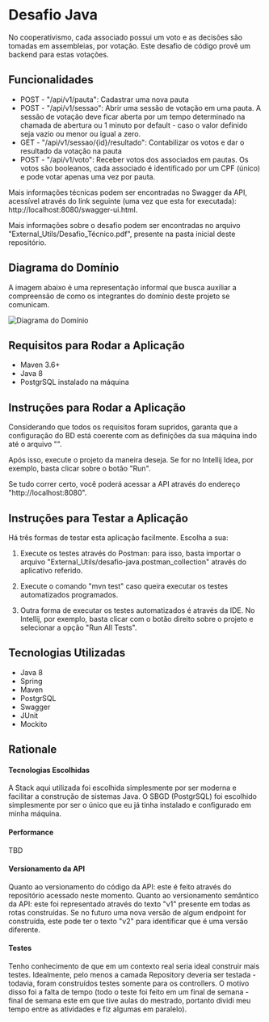 # Desafio Java

No cooperativismo, cada associado possui um voto e as decisões são tomadas em assembleias, por votação. Este desafio de código provê um backend para estas votações.

## Funcionalidades

- POST  - "/api/v1/pauta": Cadastrar uma nova pauta
- POST  - "/api/v1/sessao": Abrir uma sessão de votação em uma pauta. A sessão de votação deve ficar aberta por um tempo determinado na chamada de abertura ou 1 minuto por default - caso o valor definido seja vazio ou menor ou igual a zero.
- GET   - "/api/v1/sessao/{id}/resultado": Contabilizar os votos e dar o resultado da votação na pauta 
- POST  - "/api/v1/voto": Receber votos dos associados em pautas. Os votos são booleanos, cada associado é identificado por um CPF (único) e pode votar apenas uma vez por pauta.

Mais informações técnicas podem ser encontradas no Swagger da API, acessível através do link seguinte (uma vez que esta for executada): http://localhost:8080/swagger-ui.html.

Mais informações sobre o desafio podem ser encontradas no arquivo "External_Utils/Desafio_Técnico.pdf", presente na pasta inicial deste repositório.

## Diagrama do Domínio

A imagem abaixo é uma representação informal que busca auxiliar a compreensão de como os integrantes do domínio deste projeto se comunicam.

![Diagrama do Domínio](https://drive.google.com/file/d/1NapItJYh9xxrEWsFR7DvSEPDjqpY4GmF/view?usp=sharing)

## Requisitos para Rodar a Aplicação
- Maven 3.6+
- Java 8
- PostgrSQL instalado na máquina

## Instruções para Rodar a Aplicação

Considerando que todos os requisitos foram supridos, garanta que a configuração do BD está coerente com as definições da sua máquina indo até o arquivo "".

Após isso, execute o projeto da maneira deseja. Se for no Intellij Idea, por exemplo, basta clicar sobre o botão "Run".

Se tudo correr certo, você poderá acessar a API através do endereço "http://localhost:8080".

## Instruções para Testar a Aplicação

Há três formas de testar esta aplicação facilmente. Escolha a sua:

1. Execute os testes através do Postman: para isso, basta importar o arquivo "External_Utils/desafio-java.postman_collection" através do aplicativo referido.

2. Execute o comando "mvn test" caso queira executar os testes automatizados programados.

3. Outra forma de executar os testes automatizados é através da IDE. No Intellij, por exemplo, basta clicar com o botão direito sobre o projeto e selecionar a opção "Run All Tests".

## Tecnologias Utilizadas

- Java 8
- Spring
- Maven
- PostgrSQL
- Swagger
- JUnit
- Mockito

## Rationale

#### Tecnologias Escolhidas

A Stack aqui utilizada foi escolhida simplesmente por ser moderna e facilitar a construção de sistemas Java. O SBGD (PostgrSQL) foi escolhido simplesmente por ser o único que eu já tinha instalado e configurado em minha máquina.

#### Performance

TBD

#### Versionamento da API

Quanto ao versionamento do código da API: este é feito através do repositório acessado neste momento. Quanto ao versionamento semântico da API: este foi representado através do texto "v1" presente em todas as rotas construídas. Se no futuro uma nova versão de algum endpoint for construída, este pode ter o texto "v2" para identificar que é uma versão diferente.

#### Testes

Tenho conhecimento de que em um contexto real seria ideal construir mais testes. Idealmente, pelo menos a camada Repository deveria ser testada - todavia, foram construídos testes somente para os controllers. O motivo disso foi a falta de tempo (todo o teste foi feito em um final de semana - final de semana este em que tive aulas do mestrado, portanto dividi meu tempo entre as atividades e fiz algumas em paralelo).
